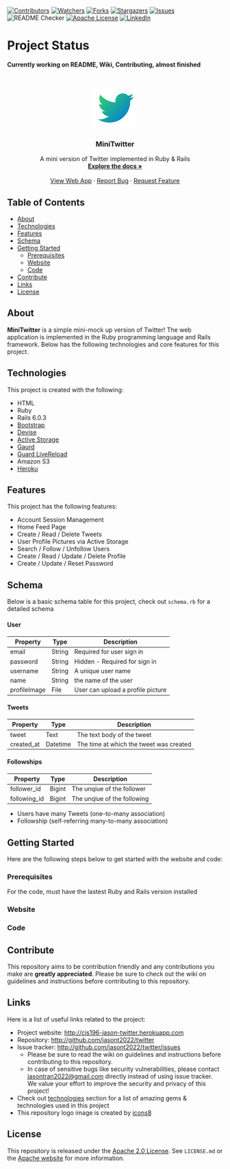 <!-- Project Shields -->
<!--
*** Using markdown "reference style" links for readability.
*** Reference links are enclosed in brackets [ ] instead of parentheses ( ).
*** See the bottom of this document for the declaration of the reference variables
-->
[![Contributors][contributors-shield]][contributors-url]
[![Watchers][watchers-shield]][watchers-url]
[![Forks][forks-shield]][forks-url]
[![Stargazers][stars-shield]][stars-url]
[![Issues][issues-shield]][issues-url]
![README Checker](https://github.com/jasont2022/twitter/workflows/README%20URL%20Checker/badge.svg)
[![Apache License][license-shield]][license-url]
[![LinkedIn][linkedin-shield]][linkedin-url]

# Project Status
**Currently working on README, Wiki, Contributing, almost finished**

<!-- PROJECT LOGO -->
<br />
<p align="center">
  <a href="https://github.com/jasont2022/twitter" target="_blank">
    <img src="app/assets/images/icons8-twitter-96.png" alt="Logo">
  </a>

  <h3 align="center">MiniTwitter</h3>

  <p align="center">
    A mini version of Twitter implemented in Ruby & Rails
    <br />
    <a href="https://github.com/jasont2022/twitter"><strong>Explore the docs »</strong></a>
    <br />
    <br />
    <a href="https://cis196-jason-twitter.herokuapp.com/">View Web App</a>
    ·
    <a href="https://github.com/jasont2022/twitter/issues">Report Bug</a>
    ·
    <a href="https://github.com/jasont2022/twitter/issues">Request Feature</a>
  </p>
</p>

## Table of Contents
* [About](#about)
* [Technologies](#technologies)
* [Features](#features)
* [Schema](#schema)
* [Getting Started](#getting-started)
  * [Prerequisites](#prerequisites)
  * [Website](#website)
  * [Code](#code)
* [Contribute](#contribute)
* [Links](#links)
* [License](#license)

## About
**MiniTwitter** is a simple mini-mock up version of Twitter! The web application is implemented in the Ruby programming language and Rails framework. Below has the following technologies and core features for this project.

## Technologies
This project is created with the following:
* HTML
* Ruby
* Rails 6.0.3
* [Bootstrap](https://getbootstrap.com/)
* [Devise](https://github.com/heartcombo/devise)
* [Active Storage](https://github.com/rails/rails/tree/master/activestorage)
* [Gaurd](https://rubygems.org/gems/guard) 
* [Guard LiveReload](https://rubygems.org/gems/guard-livereload)
* Amazon S3
* [Heroku](https://www.heroku.com/home)

## Features
This project has the following features:
* Account Session Management
* Home Feed Page
* Create / Read / Delete Tweets
* User Profile Pictures via Active Storage
* Search / Follow / Unfollow Users
* Create / Read / Update / Delete Profile
* Create / Update / Reset Password

## Schema
Below is a basic schema table for this project, check out `schema.rb` for a detailed schema
#### User
| Property      | Type     | Description |
| ------------- | -------- | ------------|
| email         | String   | Required for user sign in |
| password      | String   | Hidden - Required for sign in |
| username      | String   | A unique user name |
| name          | String   | the name of the user |
| profileImage  | File     | User can upload a profile picture |
#### Tweets
| Property      | Type     | Description |
| ------------- | -------- | ------------|
| tweet         | Text     | The text body of the tweet |
| created_at    | Datetime | The time at which the tweet was created |
#### Followships
| Property      | Type     | Description |
| ------------- | -------- | ------------|
| follower_id   | Bigint   | The unqiue of the follower |
| following_id  | Bigint   | The unqiue of the following |

* Users have many Tweets (one-to-many association)
* Followship (self-referring many-to-many association)

## Getting Started
Here are the following steps below to get started with the website and code:
### Prerequisites
For the code, must have the lastest Ruby and Rails version installed
### Website

### Code

## Contribute
This repository aims to be contribution friendly and any contributions you make are **greatly appreciated**. Please be sure to check out the wiki on guidelines and instructions before contributing to this repository.

## Links
Here is a list of useful links related to the project:
* Project website: http://cis196-jason-twitter.herokuapp.com
* Repository: http://github.com/jasont2022/twitter
* Issue tracker: http://github.com/jasont2022/twitter/issues
  * Please be sure to read the wiki on guidelines and instructions before contributing to this repository.
  * In case of sensitive bugs like security vulnerabilities, please contact jasontran2022@gmail.com directly instead of using issue tracker. We value your effort to improve the security and privacy of this project!
* Check out [technologies](#technologies) section for a list of amazing gems & technologies used in this project
* This repository logo image is created by [icons8](https://icons8.com)

## License
This repository is released under the [Apache 2.0 License][license-url]. See `LICENSE.md` or the [Apache website](http://www.apache.org/licenses/LICENSE-2.0) for more information.

<!-- Links -->
[contributors-shield]: https://img.shields.io/github/contributors/jasont2022/twitter.svg?color=brightgreen&style=flat-square
[contributors-url]: https://github.com/jasont2022/twitter/graphs/contributors
[watchers-shield]: https://img.shields.io/github/watchers/jasont2022/twitter?style=flat-square
[watchers-url]: https://github.com/jasont2022/twitter/watchers
[forks-shield]: https://img.shields.io/github/forks/jasont2022/twitter.svg?style=flat-square
[forks-url]: https://github.com/jasont2022/twitter/network/members
[stars-shield]: https://img.shields.io/github/stars/jasont2022/twitter.svg?style=flat-square
[stars-url]: https://github.com/jasont2022/twitter/stargazers
[issues-shield]: https://img.shields.io/github/issues/jasont2022/twitter?color=success&style=flat-square
[issues-url]: https://github.com/jasont2022/twitter/issues
[license-shield]: https://img.shields.io/github/license/jasont2022/twitter.svg?style=flat-square
[license-url]: https://github.com/jasont2022/twitter/blob/master/LICENSE.md
[linkedin-shield]: https://img.shields.io/badge/-LinkedIn-black.svg?style=flat-square&logo=linkedin&colorB=555
[linkedin-url]: https://linkedin.com/in/jasontran2022
